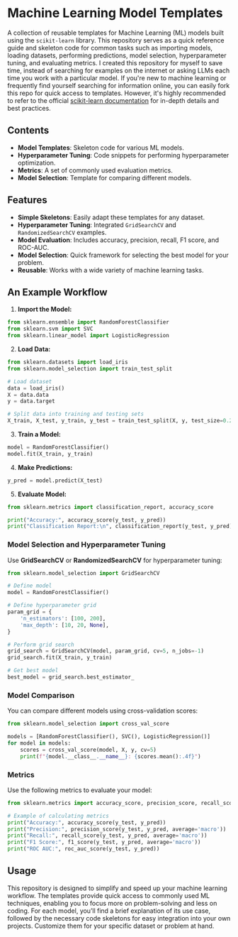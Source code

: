 # Machine Learning Model Templates

A collection of reusable templates for Machine Learning (ML) models built using the `scikit-learn` library. 
This repository serves as a quick reference guide and skeleton code for common tasks such as importing models, loading datasets, performing predictions, model selection, hyperparameter tuning, and evaluating metrics.
I created this repository for myself to save time, instead of searching for examples on the internet or asking LLMs each time you work with a particular model.
If you're new to machine learning or frequently find yourself searching for information online, you can easily fork this repo for quick access to templates. However, it's highly recommended to refer to the official [scikit-learn documentation](https://scikit-learn.org/stable/) for in-depth details and best practices.


##  Contents

* **Model Templates**: Skeleton code for various ML models.
* **Hyperparameter Tuning**: Code snippets for performing hyperparameter optimization.
* **Metrics**: A set of commonly used evaluation metrics.
* **Model Selection**: Template for comparing different models.

##  Features

* **Simple Skeletons**: Easily adapt these templates for any dataset.
* **Hyperparameter Tuning**: Integrated `GridSearchCV` and `RandomizedSearchCV` examples.
* **Model Evaluation**: Includes accuracy, precision, recall, F1 score, and ROC-AUC.
* **Model Selection**: Quick framework for selecting the best model for your problem.
* **Reusable**: Works with a wide variety of machine learning tasks.


## An Example Workflow

1. **Import the Model:**

```python
from sklearn.ensemble import RandomForestClassifier
from sklearn.svm import SVC
from sklearn.linear_model import LogisticRegression
```

2. **Load Data:**

```python
from sklearn.datasets import load_iris
from sklearn.model_selection import train_test_split

# Load dataset
data = load_iris()
X = data.data
y = data.target

# Split data into training and testing sets
X_train, X_test, y_train, y_test = train_test_split(X, y, test_size=0.2, random_state=42)
```

3. **Train a Model:**

```python
model = RandomForestClassifier()
model.fit(X_train, y_train)
```

4. **Make Predictions:**

```python
y_pred = model.predict(X_test)
```

5. **Evaluate Model:**

```python
from sklearn.metrics import classification_report, accuracy_score

print("Accuracy:", accuracy_score(y_test, y_pred))
print("Classification Report:\n", classification_report(y_test, y_pred))
```

### Model Selection and Hyperparameter Tuning

Use **GridSearchCV** or **RandomizedSearchCV** for hyperparameter tuning:

```python
from sklearn.model_selection import GridSearchCV

# Define model
model = RandomForestClassifier()

# Define hyperparameter grid
param_grid = {
    'n_estimators': [100, 200],
    'max_depth': [10, 20, None],
}

# Perform grid search
grid_search = GridSearchCV(model, param_grid, cv=5, n_jobs=-1)
grid_search.fit(X_train, y_train)

# Get best model
best_model = grid_search.best_estimator_
```

### Model Comparison

You can compare different models using cross-validation scores:

```python
from sklearn.model_selection import cross_val_score

models = [RandomForestClassifier(), SVC(), LogisticRegression()]
for model in models:
    scores = cross_val_score(model, X, y, cv=5)
    print(f"{model.__class__.__name__}: {scores.mean():.4f}")
```

### Metrics

Use the following metrics to evaluate your model:

```python
from sklearn.metrics import accuracy_score, precision_score, recall_score, f1_score, roc_auc_score

# Example of calculating metrics
print("Accuracy:", accuracy_score(y_test, y_pred))
print("Precision:", precision_score(y_test, y_pred, average='macro'))
print("Recall:", recall_score(y_test, y_pred, average='macro'))
print("F1 Score:", f1_score(y_test, y_pred, average='macro'))
print("ROC AUC:", roc_auc_score(y_test, y_pred))
```

##  Usage

This repository is designed to simplify and speed up your machine learning workflow. The templates provide quick access to commonly used ML techniques, enabling you to focus more on problem-solving and less on coding.
For each model, you’ll find a brief explanation of its use case, followed by the necessary code skeletons for easy integration into your own projects. Customize them for your specific dataset or problem at hand.


